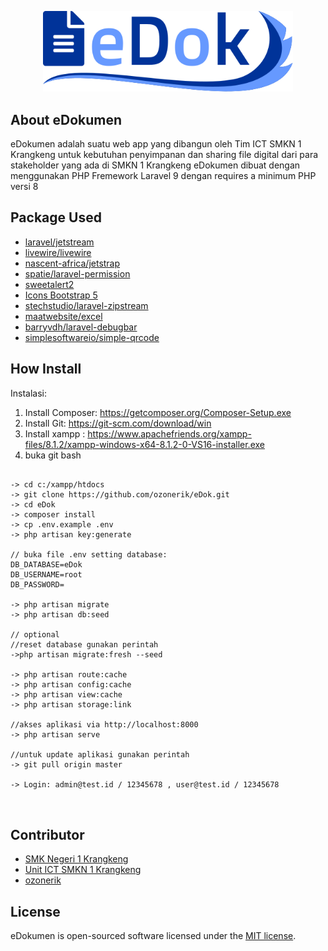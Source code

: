 <p align="center"><a href="#" target="_blank"><img src="public/img/logo.svg" width="400"></a></p>

## About eDokumen
eDokumen adalah suatu web app yang dibangun oleh Tim ICT SMKN 1 Krangkeng untuk kebutuhan penyimpanan dan sharing file digital dari para stakeholder yang ada di SMKN 1 Krangkeng
eDokumen dibuat dengan menggunakan PHP Fremework Laravel 9 dengan requires a minimum PHP versi 8

## Package Used
<ul>
<li>
    <a href="https://jetstream.laravel.com/2.x/installation.html">laravel/jetstream</a>
</li>
<li>
    <a href="https://laravel-livewire.com/docs/2.x/installation">livewire/livewire</a>
</li>
<li>
    <a href="https://github.com/nascent-africa/jetstrap">nascent-africa/jetstrap</a>
</li>
<li>
    <a href="https://spatie.be/docs/laravel-permission/v5/installation-laravel">spatie/laravel-permission</a>
</li>
<li>
    <a href="https://sweetalert2.github.io/">sweetalert2</a>
</li>
<li>
    <a href="https://icons.getbootstrap.com/">Icons Bootstrap 5</a>
</li>
<li>
    <a href="https://github.com/stechstudio/laravel-zipstream">stechstudio/laravel-zipstream</a>
</li>
<li>
    <a href="https://docs.laravel-excel.com/3.1/getting-started/">maatwebsite/excel</a>
</li>
<li>
    <a href="https://github.com/barryvdh/laravel-debugbar">barryvdh/laravel-debugbar</a>
</li>
<li>
    <a href="https://github.com/SimpleSoftwareIO/simple-qrcode">simplesoftwareio/simple-qrcode</a>
</li>

</ul>

## How Install
Instalasi:
1. Install Composer: https://getcomposer.org/Composer-Setup.exe
2. Install Git: https://git-scm.com/download/win
3. Install xampp : https://www.apachefriends.org/xampp-files/8.1.2/xampp-windows-x64-8.1.2-0-VS16-installer.exe
4. buka git bash
<pre>
<code>
-> cd c:/xampp/htdocs
-> git clone https://github.com/ozonerik/eDok.git
-> cd eDok
-> composer install
-> cp .env.example .env
-> php artisan key:generate

// buka file .env setting database:
DB_DATABASE=eDok
DB_USERNAME=root
DB_PASSWORD=

-> php artisan migrate
-> php artisan db:seed

// optional
//reset database gunakan perintah
->php artisan migrate:fresh --seed

-> php artisan route:cache
-> php artisan config:cache
-> php artisan view:cache
-> php artisan storage:link

//akses aplikasi via http://localhost:8000
-> php artisan serve

//untuk update aplikasi gunakan perintah
-> git pull origin master

-> Login: admin@test.id / 12345678 , user@test.id / 12345678

</code>
</pre>

## Contributor
<ul>
<li><a href="https://github.com/smkn1krangkeng">SMK Negeri 1 Krangkeng</a></li>
<li><a href="https://github.com/ict-smkn1krangkeng">Unit ICT SMKN 1 Krangkeng</a></li>
<li><a href="https://github.com/ozonerik">ozonerik</a></li>
</ul>

## License
eDokumen is open-sourced software licensed under the [MIT license](https://opensource.org/licenses/MIT).
